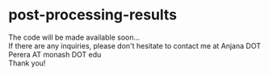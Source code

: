 # post-processing-results<br>
The code will be made available soon...<br>
If there are any inquiries, please don't hesitate to contact me at Anjana DOT Perera AT monash DOT edu<br>
Thank you!
